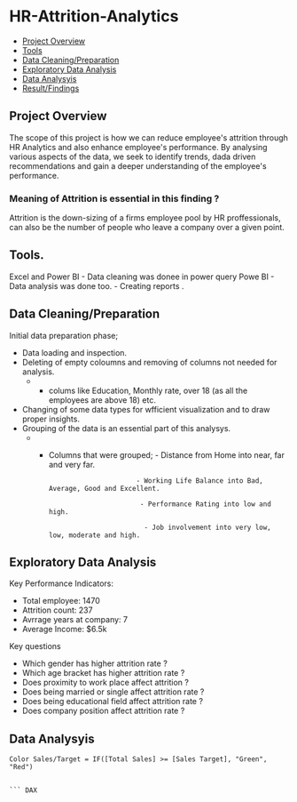 # HR-Attrition-Analytics

- [Project Overview](#project-overview)
- [Tools](#tools)
- [ Data Cleaning/Preparation](#data-cleaning/preparation)
- [Exploratory Data Analysis](#exploratory-data-analysis)
- [Data Analysyis](#data-analysyis)
- [ Result/Findings](#result/findings)

## Project Overview

The scope of this project is how we can reduce employee's attrition through HR Analytics and also enhance employee's performance.
By analysing various aspects of the data, we seek to identify trends, dada driven recommendations and gain a deeper understanding of the employee's performance.

### Meaning of Attrition is essential in this finding ?
Attrition is the down-sizing of a firms employee pool by HR proffessionals, can also be the number of people who leave a company over a given point.

## Tools.
Excel and Power BI    - Data cleaning was donee in power query
Powe BI                - Data analysis was done too.
                        - Creating reports .

## Data Cleaning/Preparation

Initial data preparation phase;
- Data loading and inspection.
- Deleting of empty coloumns and removing of columns not needed for analysis.
   - - colums like Education, Monthly rate, over 18 (as all the employees are above 18) etc.
- Changing of some data types for wfficient visualization and to draw proper insights.
- Grouping of the data is an essential part of this analysys.
    - - Columns that were grouped; - Distance from Home into near, far and very far.

                                  - Working Life Balance into Bad, Average, Good and Excellent.

                                   - Performance Rating into low and high.

                                    - Job involvement into very low, low, moderate and high.

## Exploratory Data Analysis

Key Performance Indicators:
- Total employee: 1470
- Attrition count: 237
- Avrrage years at company: 7
- Average Income: $6.5k

Key questions
- Which gender has higher attrition rate ?
- Which age bracket has higher attrition rate ?
- Does proximity to work place affect attrition ?
- Does being married or single affect attrition rate ?
- Does being educational field  affect attrition rate ?
- Does company position affect attrition rate ?


## Data Analysyis



    Color Sales/Target = IF([Total Sales] >= [Sales Target], "Green", "Red")
```

``` DAX
